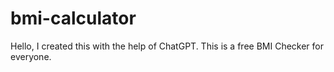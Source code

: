 # bmi-calculator
Hello, I created this with the help of ChatGPT. This is a free BMI Checker for everyone.
